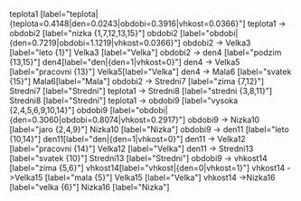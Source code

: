 teplota1 [label="teplota|{teplota=0.4148|den=0.0243|obdobi=0.3916|vhkost=0.0366}"]
teplota1 -> obdobi2 [label="nizka {1,7,12,13,15}"]
obdobi2 [label="obdobi|{den=0.7219|obdobi=1.1219|vhkost=0.0366}"]
obdobi2 -> Velka3 [label="leto {1}"]
Velka3 [label="Velka"]
obdobi2 -> den4 [label="podzim {13,15}"]
den4[label="den|{den=1|vhkost=0}"]
den4 -> Velka5 [label="pracovni {13}"]
Velka5[label="Velka"]
den4 -> Mala6 [label="svatek {15}"]
Mala6[label="Mala"]
obdobi2 -> Stredni7 [label="zima {7,12}"]
Stredni7 [label="Stredni"]
teplota1 -> Stredni8 [label="stredni {3,8,11}"]
Stredni8 [label="Stredni"]
teplota1 -> obdobi9 [label="vysoka {2,4,5,6,9,10,14}"]
obdobi9 [label="obdobi|{den=0.3060|obdobi=0.8074|vhkost=0.2917}"]
obdobi9 -> Nizka10 [label="jaro {2,4,9}"]
Nizka10 [label="Nizka"]
obdobi9 -> den11 [label="leto {10,14}"]
den11[label="den|{den=1|vhkost=0}"]
den11 -> Velka12 [label="pracovni {14}"]
Velka12 [label="Velka"]
den11 -> Stredni13 [label="svatek {10}"]
Stredni13 [label="Stredni"]
obdobi9 -> vhkost14 [label="zima {5,6}"]
vhkost14[label="vhkost|{den=0|vhkost=1}"]
vhkost14 ->Velka15 [label="mala {5}"]
Velka15 [label="Velka"]
vhkost14 ->Nizka16 [label="velka {6}"]
Nizka16 [label="Nizka"]
